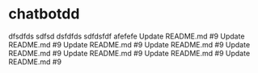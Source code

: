 # chatbotdd
dfsdfds
sdfsd
dsfdfds
sdfdsfdf
afefefe
 Update README.md #9  Update README.md #9  Update README.md #9 
 Update README.md #9  Update README.md #9  Update README.md #9  Update README.md #9  Update README.md #9 
